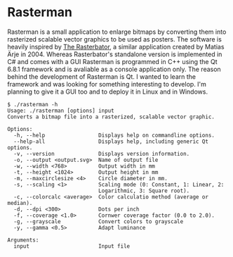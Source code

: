 # Rasterman

Rasterman is a small application to enlarge bitmaps by converting them into rasterized scalable vector graphics to be used as posters. The software is heavily inspired by [The Rasterbator](https://rasterbator.net/), a similar application created by Matias Ärje in 2004. Whereas Rasterbator's standalone version is implemented in C# and comes with a GUI Rasterman is programmed in C++ using the Qt 6.8.1 framework and is avaliable as a console application only. The reason behind the development of Rasterman is Qt. I wanted to learn the framework and was looking for something interesting to develop. I'm planning to give it a GUI too and to deploy it in Linux and in Windows. 

```
$ ./rasterman -h
Usage: ./rasterman [options] input
Converts a bitmap file into a rasterized, scalable vector graphic.

Options:
  -h, --help                 Displays help on commandline options.
  --help-all                 Displays help, including generic Qt options.
  -v, --version              Displays version information.
  -o, --output <output.svg>  Name of output file
  -w, --width <768>          Output width in mm
  -t, --height <1024>        Output height in mm
  -m, --maxcirclesize <4>    Circle diameter in mm.
  -s, --scaling <1>          Scaling mode (0: Constant, 1: Linear, 2:
                             Logarithmic, 3: Square root).
  -c, --colorcalc <average>  Color calculatio method (average or median).
  -d, --dpi <300>            Dots per inch
  -f, --coverage <1.0>       Cornwer coverage factor (0.0 to 2.0).
  -g, --grayscale            Convert colors to grayscale
  -y, --gamma <0.5>          Adapt luminance

Arguments:
  input                      Input file
```